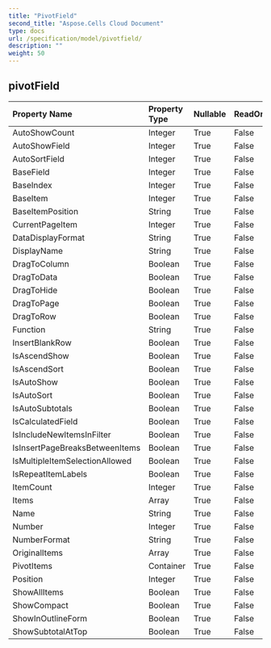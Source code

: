 ```yaml
---
title: "PivotField"
second_title: "Aspose.Cells Cloud Document"
type: docs
url: /specification/model/pivotfield/
description: ""
weight: 50
---
```


## **pivotField**

 

| Property Name | Property Type | Nullable |  ReadOnly | DefaultValue | Description | 
| :- | :- | :- |:- |  :- | :- |
| AutoShowCount | Integer | True |  False |  |  |  
| AutoShowField | Integer | True |  False |  |  |  
| AutoSortField | Integer | True |  False |  |  |  
| BaseField | Integer | True |  False |  |  |  
| BaseIndex | Integer | True |  False |  |  |  
| BaseItem | Integer | True |  False |  |  |  
| BaseItemPosition | String | True |  False |  |  |  
| CurrentPageItem | Integer | True |  False |  |  |  
| DataDisplayFormat | String | True |  False |  |  |  
| DisplayName | String | True |  False |  |  |  
| DragToColumn | Boolean | True |  False |  |  |  
| DragToData | Boolean | True |  False |  |  |  
| DragToHide | Boolean | True |  False |  |  |  
| DragToPage | Boolean | True |  False |  |  |  
| DragToRow | Boolean | True |  False |  |  |  
| Function | String | True |  False |  |  |  
| InsertBlankRow | Boolean | True |  False |  |  |  
| IsAscendShow | Boolean | True |  False |  |  |  
| IsAscendSort | Boolean | True |  False |  |  |  
| IsAutoShow | Boolean | True |  False |  |  |  
| IsAutoSort | Boolean | True |  False |  |  |  
| IsAutoSubtotals | Boolean | True |  False |  |  |  
| IsCalculatedField | Boolean | True |  False |  |  |  
| IsIncludeNewItemsInFilter | Boolean | True |  False |  |  |  
| IsInsertPageBreaksBetweenItems | Boolean | True |  False |  |  |  
| IsMultipleItemSelectionAllowed | Boolean | True |  False |  |  |  
| IsRepeatItemLabels | Boolean | True |  False |  |  |  
| ItemCount | Integer | True |  False |  |  |  
| Items | Array<String> | True |  False |  |  |  
| Name | String | True |  False |  |  |  
| Number | Integer | True |  False |  |  |  
| NumberFormat | String | True |  False |  |  |  
| OriginalItems | Array<String> | True |  False |  |  |  
| PivotItems | Container | True |  False |  |  |  
| Position | Integer | True |  False |  |  |  
| ShowAllItems | Boolean | True |  False |  |  |  
| ShowCompact | Boolean | True |  False |  |  |  
| ShowInOutlineForm | Boolean | True |  False |  |  |  
| ShowSubtotalAtTop | Boolean | True |  False |  |  |  

